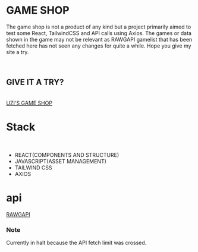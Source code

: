 <h1><b>GAME SHOP</b></h1>

<p>The game shop is not a product of any kind but a project primarily aimed to test some React, TailwindCSS and API calls using Axios. The games or data shown in the game may not be relevant as RAWGAPI gamelist that has been fetched here has not seen any changes for quite a while. Hope you give my site a try. </p>
<br>
<h2>GIVE IT A TRY?</h2>
<br>
<a href="">UZI'S GAME SHOP</a>
<h1>Stack</h1>
<br>
<ul>
	<li>REACT(COMPONENTS AND STRUCTURE)</li>
	<li>JAVASCRIPT(ASSET MANAGEMENT)</li>
	<li>TAILWIND CSS</li>
	<li>AXIOS</li>
</ul>
<h1>api</h1>
<a href="https://rawg.io/">RAWGAPI</a>
<br>
<h3>Note</h3>
<p>Currently in halt because the API fetch limit was crossed.</p>

